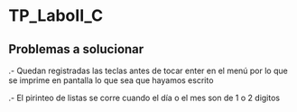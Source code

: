 # TP_LaboII_C



Problemas a solucionar
----------------------

.- Quedan registradas las teclas antes de tocar enter en el menú por lo que se imprime en pantalla lo que sea que hayamos escrito



.- El pirinteo de listas se corre cuando el día o el mes son de 1 o 2 digitos






















